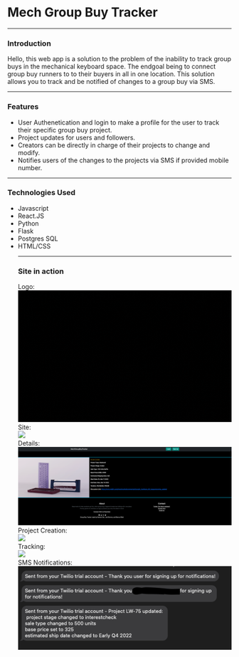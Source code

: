 <h1>Mech Group Buy Tracker</h1>
<hr />
<h3>Introduction</h3>
Hello, this web app is a solution to the problem of the inability to track group buys in the mechanical keyboard space. The endgoal being to connect group buy runners to to their buyers in all in one location. This solution allows you to track and be notified of changes to a group buy via SMS.  
<hr />
<h3>Features</h3>
<ul>
 <li>User Authenetication and login to make a profile for the user to track their specific group buy project.</li>
 <li>Project updates for users and followers.</li>
 <li>Creators can be directly in charge of their projects to change and modify.</li>
 <li>Notifies users of the changes to the projects via SMS if provided mobile number.</li>
 </ul>
<hr />
<h3>Technologies Used</h3>
<ul>
 <li>Javascript</li>
 <li>React.JS</li>
 <li>Python</li>
 <li>Flask</li>
 <li>Postgres SQL</li>
 <li>HTML/CSS</li>
<hr />
<h3>Site in action</h3>
Logo:
 <br>
<img src="https://github.com/keenerz/MechGroupBuyTracker/blob/main/docs/assets/homepagegif.gif?raw=true" />
 <br>
Site:
 <br>
<img src="https://github.com/keenerz/MechGroupBuyTracker/blob/main/docs/assets/Group-Buy-Tracker.gif?raw=true" />
 <br>
Details:
 <br>
<img src="https://github.com/keenerz/MechGroupBuyTracker/blob/main/docs/assets/Group%20Buy%20Tracker.png?raw=true" />
 <br>
Project Creation:
 <br>
<img src="https://github.com/keenerz/MechGroupBuyTracker/blob/main/docs/assets/MGBTCreate.gif?raw=true" />
 <br>
Tracking:
 <br>
<img src="https://raw.githubusercontent.com/keenerz/MechGroupBuyTracker/main/docs/assets/Tracking.gif" />
 <br>
SMS Notifications:
<br>
<img src="https://github.com/keenerz/MechGroupBuyTracker/blob/main/docs/assets/Screen%20Shot%202022-03-21%20at%208.45.41%20PM.png?raw=true" />
